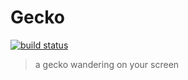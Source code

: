 # Gecko
[![build status][travis-image]][travis-url]

> a gecko wandering on your screen

[travis-image]: https://img.shields.io/travis/Darmody/Gecko.svg
[travis-url]: https://travis-ci.org/Darmody/Gecko
